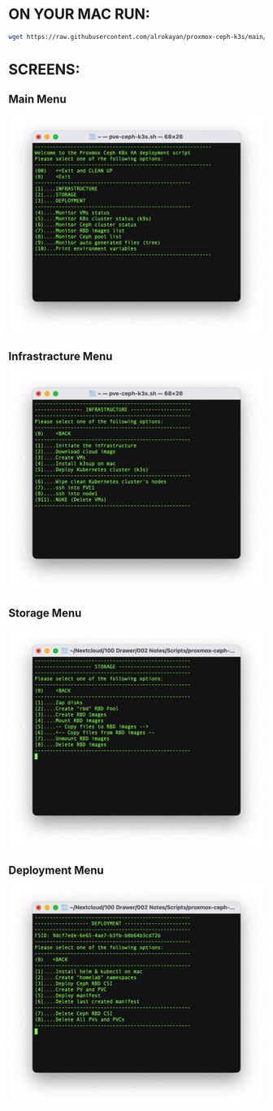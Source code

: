 
# ON YOUR MAC RUN:

```bash
wget https://raw.githubusercontent.com/alrokayan/proxmox-ceph-k3s/main/pve-ceph-k3s.sh && chmod +x pve-ceph-k3s.sh && ./pve-ceph-k3s.sh
```


# SCREENS:
## Main Menu
![main-menu](image/README/main-menu.png)

## Infrastracture Menu
![infra-menu](image/README/infra-menu.png)

## Storage Menu
![storage-menu](image/README/storage-menu.png)

## Deployment Menu
![deployment-menu](image/README/deployment-menu.png)

